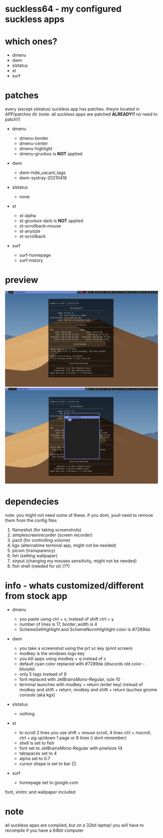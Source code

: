 # suckless64 - my configured suckless apps

# which ones?
- dmenu
- dwm
- slstatus
- st
- surf

# patches
every (except slstatus) suckless app has patches. theyre located in APP/patches dir (note: all suckless apps are patched **ALREADY!!** no need to patch!!)

- dmenu
  - dmenu-border
  - dmenu-center
  - dmenu-highlight
  - dmenu-gruvbox is __**NOT**__ applied

- dwm
  - dwm-hide_vacant_tags
  - dwm-systray-20210418

- slstatus
  - none

- st
  - st-alpha
  - st-gruvbox-dark is __**NOT**__ applied
  - st-scrollback-mouse
  - st-anysize
  - st-scrollback

- surf
  - surf-homepage
  - surf-history

# preview
![dwm desktop, with st, and slstatus visible](pre/dwm_st_slstatus_preview.png)
![dmenu preview](pre/dmenu_preview.png)

# dependecies
note: you might not need some of these. if you dont, youll need to remove them from the config files

1. flameshot (for taking screenshots)
2. simplescreenrecorder (screen recorder)
3. pactl (for controlling volume)
4. kgx (alternatime terminal app, might not be needed)
5. picom (transparency)
6. feh (setting wallpaper)
7. xinput (changing my mouses sensitivity, might not be needed)
8. fish shell (needed for st) (??)

# info - whats customized/different from stock app
- dmenu
  - you paste using ctrl + v, instead of shift ctrl + y
  - number of lines is 17, border_width is 4
  - SchemeSelHighlight and SchemeNormHighlight color is #7289da

- dwm
  - you take a screenshot using the prt sc key (print screen)
  - modkey is the windows logo key
  - you kill apps using modkey + q instead of c
  - default cyan color replaced with #7289da (discords old color - blurple)
  - only 5 tags instead of 9
  - font replaced with JetBrainsMono-Regular, size 10
  - terminal launches with modkey + return (enter key) instead of modkey and shift + return, modkey and shift + return lauches gnome console (aka kgx)

- slstatus
  - nothing

- st
  - to scroll 2 lines you use shift + mouse scroll, 4 lines ctrl + mscroll, ctrl + pg up/down 1 page or 8 lines (i dont remember)
  - shell is set to fish
  - font set to JetBrainsMono-Regular with pixelsize 14
  - tabspaces set to 4
  - alpha set to 0.7
  - cursor shape is set to bar (|)

- surf
  - homepage set to google.com

font, xinitrc and wallpaper included

# note
all suckless apps are compiled, but on a 32bit laptop! you will have to recompile if you have a 64bit computer
